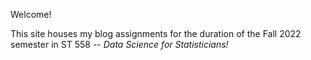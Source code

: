 Welcome!

This site houses my blog assignments for the duration of the Fall 2022 semester in ST 558 -- _Data Science for Statisticians!_
